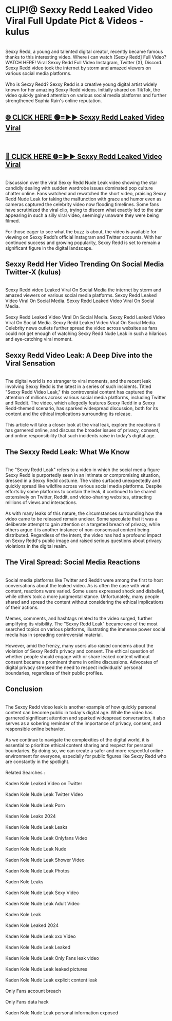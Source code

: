 # CLIP!@ Sexxy Redd Leaked Video Viral Full Update Pict & Videos - kulus
<br>
Sexxy Redd, a young and talented digital creator, recently became famous thanks to this interesting video. Where i can watch [Sexxy Redd] Full Video? WATCH HERE! Viral Sexxy Redd Full Video Instagram, Twitter (X), Discord. Sexxy Redd video took the internet by storm and amazed viewers on various social media platforms.
<br><br>
Who is Sexxy Redd? Sexxy Redd is a creative young digital artist widely known for her amazing Sexxy Redd videos. Initially shared on TikTok, the video quickly gained attention on various social media platforms and further strengthened Sophia Rain's online reputation.
<br>
<h2><a href="https://bestclip.site?title=Sexxy_Redd">🌐 CLICK HERE 🟢=►► Sexxy Redd Leaked Video Viral</a></h2>
<br>
<h2><a href="https://bestclip.site?title=Sexxy_Redd">🔴 CLICK HERE 🌐=►► Sexxy Redd Leaked Video Viral</a></h2>
<br>
Discussion over the viral Sexxy Redd Nude Leak video showing the star candidly dealing with sudden wardrobe issues dominated pop culture chatter online. Fans watched and rewatched the short video, praising Sexxy Redd Nude Leak for taking the malfunction with grace and humor even as cameras captured the celebrity video now flooding timelines. Some fans have scrutinized the viral clip, trying to discern what exactly led to the star appearing in such a silly viral video, seemingly unaware they were being filmed.
<br><br>
For those eager to see what the buzz is about, the video is available for viewing on Sexxy Redd’s official Instagram and Twitter accounts. With her continued success and growing popularity, Sexxy Redd is set to remain a significant figure in the digital landscape.
<br>
<h2>Sexxy Redd Her Video Trending On Social Media Twitter-X (kulus)</h2>
<br>
Sexxy Redd video Leaked Viral On Social Media the internet by storm and amazed viewers on various social media platforms. Sexxy Redd Leaked Video Viral On Social Media. Sexxy Redd Leaked Video Viral On Social Media.
<br><br>
Sexxy Redd Leaked Video Viral On Social Media. Sexxy Redd Leaked Video Viral On Social Media. Sexxy Redd Leaked Video Viral On Social Media. Celebrity news outlets further spread the video across websites as fans could not get enough of watching Sexxy Redd Nude Leak in such a hilarious and eye-catching viral moment.
<br>
<h2>Sexxy Redd Video Leak: A Deep Dive into the Viral Sensation</h2>
<br>
The digital world is no stranger to viral moments, and the recent leak involving Sexxy Redd is the latest in a series of such incidents. Titled "Sexxy Redd Video Leak," this controversial content has captured the attention of millions across various social media platforms, including Twitter and Reddit. The video, which allegedly features Sexxy Redd in a Sexxy Redd-themed scenario, has sparked widespread discussion, both for its content and the ethical implications surrounding its release.
<br><br>
This article will take a closer look at the viral leak, explore the reactions it has garnered online, and discuss the broader issues of privacy, consent, and online responsibility that such incidents raise in today’s digital age.
<br>
<h2>The Sexxy Redd Leak: What We Know</h2>
<br>
The "Sexxy Redd Leak" refers to a video in which the social media figure Sexxy Redd is purportedly seen in an intimate or compromising situation, dressed in a Sexxy Redd costume. The video surfaced unexpectedly and quickly spread like wildfire across various social media platforms. Despite efforts by some platforms to contain the leak, it continued to be shared extensively on Twitter, Reddit, and video-sharing websites, attracting millions of views and interactions.
<br><br>
As with many leaks of this nature, the circumstances surrounding how the video came to be released remain unclear. Some speculate that it was a deliberate attempt to gain attention or a targeted breach of privacy, while others argue it is another instance of non-consensual content being distributed. Regardless of the intent, the video has had a profound impact on Sexxy Redd's public image and raised serious questions about privacy violations in the digital realm.
<br>
<h2>The Viral Spread: Social Media Reactions</h2>
<br>
Social media platforms like Twitter and Reddit were among the first to host conversations about the leaked video. As is often the case with viral content, reactions were varied. Some users expressed shock and disbelief, while others took a more judgmental stance. Unfortunately, many people shared and spread the content without considering the ethical implications of their actions.
<br><br>
Memes, comments, and hashtags related to the video surged, further amplifying its visibility. The "Sexxy Redd Leak" became one of the most searched topics on various platforms, illustrating the immense power social media has in spreading controversial material.
<br><br>
However, amid the frenzy, many users also raised concerns about the violation of Sexxy Redd’s privacy and consent. The ethical question of whether people should engage with or share leaked content without consent became a prominent theme in online discussions. Advocates of digital privacy stressed the need to respect individuals' personal boundaries, regardless of their public profiles.
<br>
<h2>Conclusion</h2>
<br>
The Sexxy Redd video leak is another example of how quickly personal content can become public in today's digital age. While the video has garnered significant attention and sparked widespread conversation, it also serves as a sobering reminder of the importance of privacy, consent, and responsible online behavior.
<br><br>
As we continue to navigate the complexities of the digital world, it is essential to prioritize ethical content sharing and respect for personal boundaries. By doing so, we can create a safer and more respectful online environment for everyone, especially for public figures like Sexxy Redd who are constantly in the spotlight.
<br><br>
Related Searches :
<br><br>
Kaden Kole Leaked Video on Twitter
<br><br>
Kaden Kole Nude Leak Twitter Video
<br><br>
Kaden Kole Nude Leak Porn
<br><br>
Kaden Kole Leaks 2024
<br><br>
Kaden Kole Nude Leak Leaks
<br><br>
Kaden Kole Nude Leak Onlyfans Video
<br><br>
Kaden Kole Nude Leak Nude
<br><br>
Kaden Kole Nude Leak Shower Video
<br><br>
Kaden Kole Nude Leak Photos
<br><br>
Kaden Kole Leaks
<br><br>
Kaden Kole Nude Leak Sexy Video
<br><br>
Kaden Kole Nude Leak Adult Video
<br><br>
Kaden Kole Leak
<br><br>
Kaden Kole Leaked 2024
<br><br>
Kaden Kole Nude Leak xxx Video
<br><br>
Kaden Kole Nude Leak Leaked
<br><br>
Kaden Kole Nude Leak Only Fans leak video
<br><br>
Kaden Kole Nude Leak leaked pictures
<br><br>
Kaden Kole Nude Leak explicit content leak
<br><br>
Only Fans account breach
<br><br>
Only Fans data hack
<br><br>
Kaden Kole Nude Leak personal information exposed